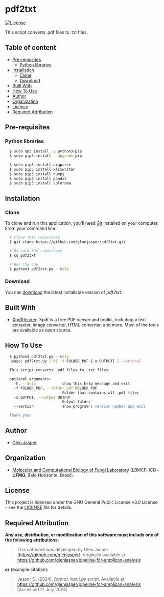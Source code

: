 pdf2txt
======================
[![License](https://img.shields.io/badge/License-GPLv3-blue.svg)](./LICENSE)

This script converts .pdf files to .txt files.

## Table of content

- [Pre-requisites](#pre-requisites)
    - [Python libraries](#python-libraries)
- [Installation](#installation)
    - [Clone](#clone)
    - [Download](#download)
- [Built With](#built-with)
- [How To Use](#how-to-use)
- [Author](#author)
- [Organization](#organization)
- [License](#license)
- [Required Attribution](#required-attribution)

## Pre-requisites

### Python libraries

```sh
  $ sudo apt install -y python3-pip
  $ sudo pip3 install --upgrade pip
```

```sh
  $ sudo pip3 install argparse
  $ sudo pip3 install xlsxwriter
  $ sudo pip3 install numpy
  $ sudo pip3 install pandas
  $ sudo pip3 install colorama
```

## Installation

### Clone

To clone and run this application, you'll need [Git](https://git-scm.com) installed on your computer. From your command line:

```bash
  # Clone this repository
  $ git clone https://github.com/glenjasper/pdf2txt.git

  # Go into the repository
  $ cd pdf2txt

  # Run the app
  $ python3 pdf2txt.py --help
```

### Download

You can [download](https://github.com/glenjasper/pdf2txt/archive/master.zip) the latest installable version of _pdf2txt_.

## Built With

* [XpdfReader](http://www.xpdfreader.com): Xpdf is a free PDF viewer and toolkit, including a text extractor, image converter, HTML converter, and more. Most of the tools are available as open source.

## How To Use

```sh  
  $ python3 pdf2txt.py --help
  usage: pdf2txt.py [-h] -f FOLDER_PDF [-o OUTPUT] [--version]

  This script converts .pdf files to .txt files.

  optional arguments:
    -h, --help            show this help message and exit
    -f FOLDER_PDF, --folder_pdf FOLDER_PDF
                          Folder that contains all .pdf files
    -o OUTPUT, --output OUTPUT
                          Output folder
    --version             show program's version number and exit

  Thank you!
```

## Author

* [Glen Jasper](https://github.com/glenjasper)

## Organization
* [Molecular and Computational Biology of Fungi Laboratory](https://sites.icb.ufmg.br/lbmcf/index.html) (LBMCF, ICB - **UFMG**, Belo Horizonte, Brazil).

## License

This project is licensed under the GNU General Public License v3.0 License - see the [LICENSE](./LICENSE) file for details.

## Required Attribution

**Any use, distribution, or modification of this software must include one of the following attributions:**

> This software was developed by Glen Jasper (https://github.com/glenjasper), originally available at https://github.com/glenjasper/pipeline-for-amplicon-analysis

**or** (example citation):

> Jasper G. (2024). *format_input.py* script. Available at: https://github.com/glenjasper/pipeline-for-amplicon-analysis (Accessed 21 July 2024)
